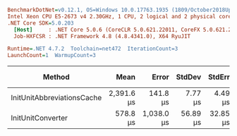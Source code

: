``` ini

BenchmarkDotNet=v0.12.1, OS=Windows 10.0.17763.1935 (1809/October2018Update/Redstone5)
Intel Xeon CPU E5-2673 v4 2.30GHz, 1 CPU, 2 logical and 2 physical cores
.NET Core SDK=5.0.203
  [Host]     : .NET Core 5.0.6 (CoreCLR 5.0.621.22011, CoreFX 5.0.621.22011), X64 RyuJIT
  Job-HXFCSR : .NET Framework 4.8 (4.8.4341.0), X64 RyuJIT

Runtime=.NET 4.7.2  Toolchain=net472  IterationCount=3  
LaunchCount=1  WarmupCount=3  

```
|                     Method |       Mean |      Error |   StdDev |   StdErr |        Min |        Max |     Median |    Gen 0 |    Gen 1 | Gen 2 |  Allocated |
|--------------------------- |-----------:|-----------:|---------:|---------:|-----------:|-----------:|-----------:|---------:|---------:|------:|-----------:|
| InitUnitAbbreviationsCache | 2,391.6 μs |   141.8 μs |  7.77 μs |  4.49 μs | 2,386.1 μs | 2,400.5 μs | 2,388.2 μs | 253.9063 | 125.0000 |     - | 1638.61 KB |
|          InitUnitConverter |   578.8 μs | 1,038.0 μs | 56.89 μs | 32.85 μs |   533.4 μs |   642.6 μs |   560.3 μs |        - |        - |     - |  720.88 KB |
